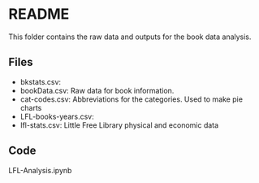 # README

This folder contains the raw data and outputs for the book data analysis.

## Files
- bkstats.csv:
- bookData.csv: Raw data for book information.
- cat-codes.csv: Abbreviations for the categories. Used to make pie charts
- LFL-books-years.csv:
- lfl-stats.csv: Little Free Library physical and economic data

## Code
LFL-Analysis.ipynb